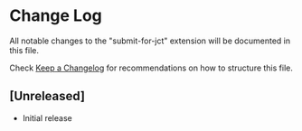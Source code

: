 # Change Log

All notable changes to the "submit-for-jct" extension will be documented in this file.

Check [Keep a Changelog](http://keepachangelog.com/) for recommendations on how to structure this file.

## [Unreleased]

- Initial release